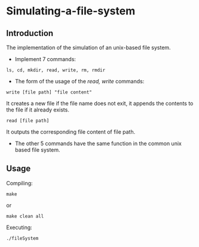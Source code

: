 # Simulating-a-file-system

Introduction
------------
The implementation of the simulation of an unix-based file system.
*  Implement 7 commands: 
```
ls, cd, mkdir, read, write, rm, rmdir
```
* The form of the usage of the *read, write* commands:
```
write [file path] "file content"
```
It creates a new file if the file name does not exit, it appends the contents to the file if it already exists.

```
read [file path]
```
It outputs the corresponding file content of file path. 

* The other 5 commands have the same function in the common unix based file system.


Usage 
-------------
Compiling:
```
make
```
or
```
make clean all
```
Executing:

```
./fileSystem
```
